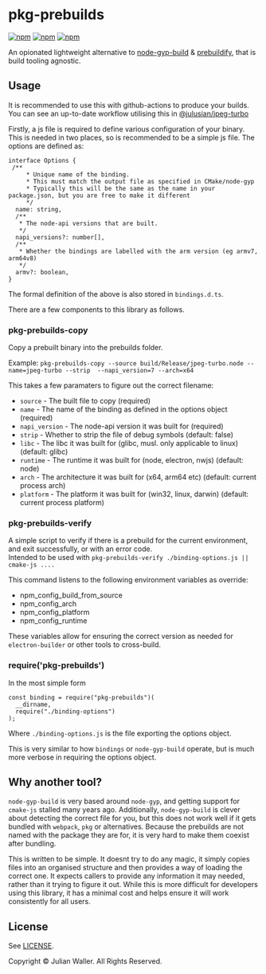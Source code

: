 # pkg-prebuilds

[![npm](https://img.shields.io/npm/v/pkg-prebuilds.svg)](https://www.npmjs.com/package/pkg-prebuilds)
[![npm](https://img.shields.io/npm/dm/pkg-prebuilds.svg)](https://www.npmjs.com/package/pkg-prebuilds)
[![npm](https://img.shields.io/npm/l/pkg-prebuilds.svg)](LICENSE)

An opionated lightweight alternative to [node-gyp-build](https://www.npmjs.com/package/node-gyp-build) & [prebuildify](https://www.npmjs.com/package/prebuildify), that is build tooling agnostic.


## Usage

It is recommended to use this with github-actions to produce your builds. You can see an up-to-date workflow utilising this in [@julusian/jpeg-turbo](https://github.com/Julusian/node-jpeg-turbo/blob/master/.github/workflows/node.yaml)

Firstly, a js file is required to define various configuration of your binary. This is needed in two places, so is recommended to be a simple js file.
The options are defined as:
```
interface Options {
 /**
     * Unique name of the binding. 
     * This must match the output file as specified in CMake/node-gyp
     * Typically this will be the same as the name in your package.json, but you are free to make it different
     */
  name: string,
  /**
   * The node-api versions that are built.
   */
  napi_versions?: number[],
  /**
   * Whether the bindings are labelled with the arm version (eg armv7, arm64v8)
   */
  armv?: boolean,
}
```
The formal definition of the above is also stored in `bindings.d.ts`.

There are a few components to this library as follows.

### pkg-prebuilds-copy

Copy a prebuilt binary into the prebuilds folder.

Example: `pkg-prebuilds-copy --source build/Release/jpeg-turbo.node --name=jpeg-turbo --strip  --napi_version=7 --arch=x64`

This takes a few paramaters to figure out the correct filename:
* `source` - The built file to copy (required)
* `name` - The name of the binding as defined in the options object (required)
* `napi_version` - The node-api version it was built for (required)
* `strip` - Whether to strip the file of debug symbols (default: false)
* `libc` - The libc it was built for (glibc, musl. only applicable to linux) (default: glibc)
* `runtime` - The runtime it was built for (node, electron, nwjs) (default: node)
* `arch` - The architecture it was built for (x64, arm64 etc) (default: current process arch)
* `platform` - The platform it was built for (win32, linux, darwin) (default: current process platform)

### pkg-prebuilds-verify

A simple script to verify if there is a prebuild for the current environment, and exit successfully, or with an error code.  
Intended to be used with `pkg-prebuilds-verify ./binding-options.js || cmake-js ....`

This command listens to the following environment variables as override:
* npm_config_build_from_source
* npm_config_arch
* npm_config_platform
* npm_config_runtime

These variables allow for ensuring the correct version as needed for `electron-builder` or other tools to cross-build.

### require('pkg-prebuilds')

In the most simple form
```
const binding = require("pkg-prebuilds")(
  __dirname,
  require("./binding-options")
);
```
Where `./binding-options.js` is the file exporting the options object.

This is very similar to how `bindings` or `node-gyp-build` operate, but is much more verbose in requiring the options object.


## Why another tool?

`node-gyp-build` is very based around `node-gyp`, and getting support for `cmake-js` stalled many years ago.
Additionally, `node-gyp-build` is clever about detecting the correct file for you, but this does not work well if it gets bundled with `webpack`, `pkg` or alternatives. Because the prebuilds are not named with the package they are for, it is very hard to make them coexist after bundling.

This is written to be simple. It doesnt try to do any magic, it simply copies files into an organised structure and then provides a way of loading the correct one. 
It expects callers to provide any information it may needed, rather than it trying to figure it out. While this is more difficult for developers using this library, it has a minimal cost and helps ensure it will work consistently for all users.


## License

See [LICENSE](LICENSE).

Copyright © Julian Waller. All Rights Reserved.
